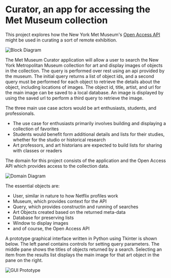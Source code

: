 # Curator, an app for accessing the Met Museum collection

This project explores how the New York Met Museum's [Open Access API](https://www.metmuseum.org/blogs/now-at-the-met/2018/met-collection-api) might be used in curating a sort of remote exhibition.

![Block Diagram](https://lucid.app/publicSegments/view/a0a86283-2144-4c98-81b4-93c183523ed8/image.jpeg "Block Diagram")

The Met Museum Curator application will allow a user to search the New York Metropolitan Museum collection for art and display images of objects in the collection.  The query is performed over rest using an api provided by the museum.  The initial query returns a list of object ids, and a second query must be performed for each object to retrieve the details about the object, including locations of images.  The object id, title, artist, and url for the main image can be saved to a local database.  An image is displayed by using the saved url to perform a third query to retrieve the image. 

The three main use case actors would be art enthusiasts, students, and professionals.
- The use case for enthusiasts primarily involves building and displaying a collection of favorites
- Students would benefit form additional details and lists for their studies, whether for the studio or historical research
- Art professors, and art historians are expected to build lists for sharing with classes or readers

The domain for this project consists of the application and the Open Access API which provides access to the collection data.

![Domain Diagram](https://lucid.app/publicSegments/view/467828ed-7adb-448a-9f8d-f3f09488d20a/image.jpeg "Domain Diagram")

The essential objects are:
- User, similar in nature to how Netflix profiles work
- Museum, which provides context for the API
- Query, which provides constructin and running of searches
- Art Objects created based on the returned meta-data
- Database for preserving lists
- Window to display images
- and of course, the Open Access API

A prototype graphical interface written in Python using Tkinter is shown below.  The left panel contains controls for setting query parameters.  The middle pane shows the titles of objects returned by a search.  Selecting an item from the results list displays the main image for that art object in the pane on the right.

![GUI Prototype](https://tisdale.info/images/curator-gui-dev.png? "GUI Prototype")
